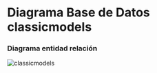 # Diagrama Base de Datos classicmodels
### Diagrama entidad relación

![classicmodels](https://user-images.githubusercontent.com/71915068/99926299-d74af680-2d06-11eb-848d-5637fdc11352.png)
